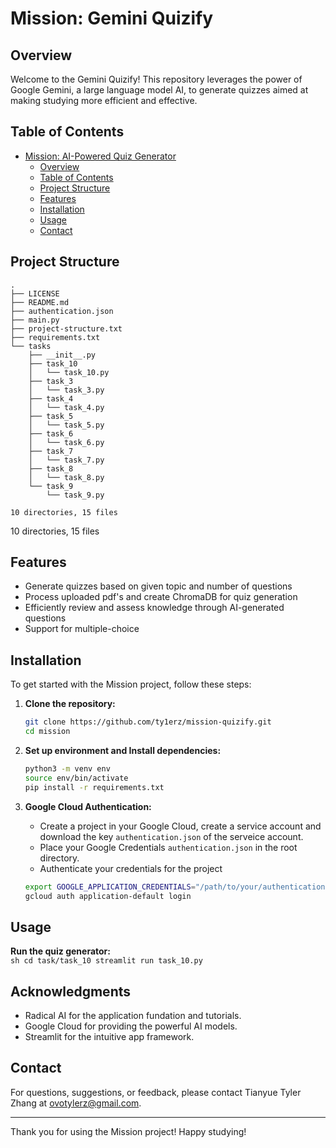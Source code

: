 # Mission: Gemini Quizify

## Overview

Welcome to the Gemini Quizify! This repository leverages the power of Google Gemini, a large language model AI, to generate quizzes aimed at making studying more efficient and effective.

## Table of Contents

- [Mission: AI-Powered Quiz Generator](#mission-ai-powered-quiz-generator)
  - [Overview](#overview)
  - [Table of Contents](#table-of-contents)
  - [Project Structure](#project-structure)
  - [Features](#features)
  - [Installation](#installation)
  - [Usage](#usage)
  - [Contact](#contact)

## Project Structure
```plaintext
.
├── LICENSE
├── README.md
├── authentication.json
├── main.py
├── project-structure.txt
├── requirements.txt
└── tasks
    ├── __init__.py
    ├── task_10
    │   └── task_10.py
    ├── task_3
    │   └── task_3.py
    ├── task_4
    │   └── task_4.py
    ├── task_5
    │   └── task_5.py
    ├── task_6
    │   └── task_6.py
    ├── task_7
    │   └── task_7.py
    ├── task_8
    │   └── task_8.py
    └── task_9
        └── task_9.py

10 directories, 15 files

```

10 directories, 15 files

## Features

- Generate quizzes based on given topic and number of questions
- Process uploaded pdf's and create ChromaDB for quiz generation
- Efficiently review and assess knowledge through AI-generated questions
- Support for multiple-choice

## Installation

To get started with the Mission project, follow these steps:

1. **Clone the repository:**
    ```sh
    git clone https://github.com/ty1erz/mission-quizify.git
    cd mission
    ```

2. **Set up environment and Install dependencies:**
    ```sh
    python3 -m venv env
    source env/bin/activate
    pip install -r requirements.txt
    ```

3. **Google Cloud Authentication:**
   - Create a project in your Google Cloud, create a service account and download the key `authentication.json` of the serveice account.
   - Place your Google Credentials `authentication.json` in the root directory.
   - Authenticate your credentials for the project
   ```sh
   export GOOGLE_APPLICATION_CREDENTIALS="/path/to/your/authentication.json"
   gcloud auth application-default login
   ```

## Usage

**Run the quiz generator:**<br>
    ```sh
    cd task/task_10
    streamlit run task_10.py
    ```
## Acknowledgments
- Radical AI for the application fundation and tutorials.
- Google Cloud for providing the powerful AI models.
- Streamlit for the intuitive app framework.
## Contact

For questions, suggestions, or feedback, please contact Tianyue Tyler Zhang at ovotylerz@gmail.com.

---

Thank you for using the Mission project! Happy studying!
